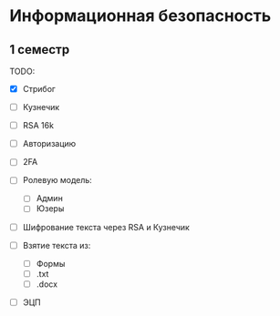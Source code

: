 # Информационная безопасность
## 1 семестр
TODO:
- [x] Стрибог
- [ ] Кузнечик
- [ ] RSA 16k
- [ ] Авторизацию
- [ ] 2FA
- [ ] Ролевую модель:
	- [ ] Админ
	- [ ] Юзеры
- [ ] Шифрование текста через RSA и Кузнечик
- [ ] Взятие текста из:
	- [ ] Формы
	- [ ] .txt
	- [ ] .docx
- [ ] ЭЦП

